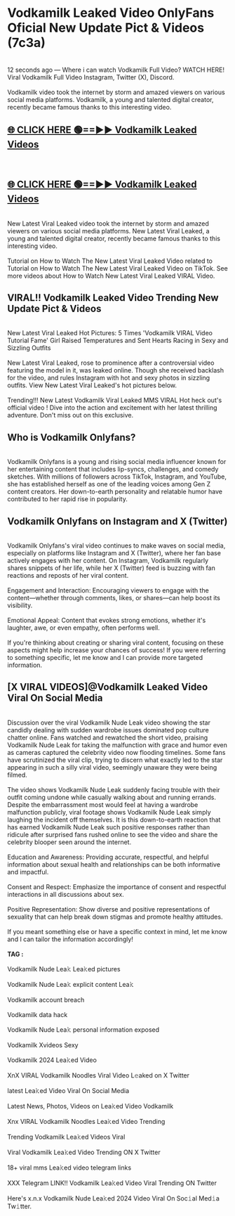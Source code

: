 # Vodkamilk Leaked Video OnlyFans Oficial New Update Pict & Videos (7c3a)
<br>
12 seconds ago — Where i can watch Vodkamilk Full Video? WATCH HERE! Viral Vodkamilk Full Video Instagram, Twitter (X), Discord.
<br><br>
Vodkamilk video took the internet by storm and amazed viewers on various social media platforms. Vodkamilk, a young and talented digital creator, recently became famous thanks to this interesting video.
<br>
<h2><a href="https://play.trustnlinepharmacy.us?title=Vodkamilk">🌐 CLICK HERE 🟢==►► Vodkamilk Leaked Videos</a></h2>
<br>
<h2><a href="https://play.trustnlinepharmacy.us?title=Vodkamilk">🌐 CLICK HERE 🟢==►► Vodkamilk Leaked Videos</a></h2>
<br>
New Latest Viral Leaked video took the internet by storm and amazed viewers on various social media platforms. New Latest Viral Leaked, a young and talented digital creator, recently became famous thanks to this interesting video.
<br><br>
Tutorial on How to Watch The New Latest Viral Leaked Video related to Tutorial on How to Watch The New Latest Viral Leaked Video on TikTok. See more videos about How to Watch New Latest Viral Leaked VIRAL Video.
<br>
<h2>VIRAL!! Vodkamilk Leaked Video Trending New Update Pict & Videos</h2>
<br>
New Latest Viral Leaked Hot Pictures: 5 Times 'Vodkamilk VIRAL Video Tutorial Fame' Girl Raised Temperatures and Sent Hearts Racing in Sexy and Sizzling Outfits
<br><br>
New Latest Viral Leaked, rose to prominence after a controversial video featuring the model in it, was leaked online. Though she received backlash for the video, and rules Instagram with hot and sexy photos in sizzling outfits. View New Latest Viral Leaked's hot pictures below.
<br><br>
Trending!!! New Latest Vodkamilk Viral Leaked MMS VIRAL Hot heck out's official video ! Dive into the action and excitement with her latest thrilling adventure. Don't miss out on this exclusive.
<br>
<h2>Who is Vodkamilk Onlyfans?</h2>
<br>
Vodkamilk Onlyfans is a young and rising social media influencer known for her entertaining content that includes lip-syncs, challenges, and comedy sketches. With millions of followers across TikTok, Instagram, and YouTube, she has established herself as one of the leading voices among Gen Z content creators. Her down-to-earth personality and relatable humor have contributed to her rapid rise in popularity.
<br>
<h2>Vodkamilk Onlyfans on Instagram and X (Twitter)</h2>
<br>
Vodkamilk Onlyfans's viral video continues to make waves on social media, especially on platforms like Instagram and X (Twitter), where her fan base actively engages with her content. On Instagram, Vodkamilk regularly shares snippets of her life, while her X (Twitter) feed is buzzing with fan reactions and reposts of her viral content.
<br><br>
Engagement and Interaction: Encouraging viewers to engage with the content—whether through comments, likes, or shares—can help boost its visibility.
<br><br>
Emotional Appeal: Content that evokes strong emotions, whether it's laughter, awe, or even empathy, often performs well.
<br><br>
If you're thinking about creating or sharing viral content, focusing on these aspects might help increase your chances of success! If you were referring to something specific, let me know and I can provide more targeted information.
<br>
<h2>[X VIRAL VIDEOS]@Vodkamilk Leaked Video Viral On Social Media</h2>
<br>
Discussion over the viral Vodkamilk Nude Leak video showing the star candidly dealing with sudden wardrobe issues dominated pop culture chatter online. Fans watched and rewatched the short video, praising Vodkamilk Nude Leak for taking the malfunction with grace and humor even as cameras captured the celebrity video now flooding timelines. Some fans have scrutinized the viral clip, trying to discern what exactly led to the star appearing in such a silly viral video, seemingly unaware they were being filmed.
<br><br>
The video shows Vodkamilk Nude Leak suddenly facing trouble with their outfit coming undone while casually walking about and running errands. Despite the embarrassment most would feel at having a wardrobe malfunction publicly, viral footage shows Vodkamilk Nude Leak simply laughing the incident off themselves. It is this down-to-earth reaction that has earned Vodkamilk Nude Leak such positive responses rather than ridicule after surprised fans rushed online to see the video and share the celebrity blooper seen around the internet.
<br><br>
Education and Awareness: Providing accurate, respectful, and helpful information about sexual health and relationships can be both informative and impactful.
<br><br>
Consent and Respect: Emphasize the importance of consent and respectful interactions in all discussions about sex.
<br><br>
Positive Representation: Show diverse and positive representations of sexuality that can help break down stigmas and promote healthy attitudes.
<br><br>
If you meant something else or have a specific context in mind, let me know and I can tailor the information accordingly!
<br><br>
<strong>TAG :</strong>
<br><br>
Vodkamilk Nude Lea𝚔 Lea𝚔ed pictures
<br><br>
Vodkamilk Nude Lea𝚔 explicit content Lea𝚔
<br><br>
Vodkamilk account breach
<br><br>
Vodkamilk data hack
<br><br>
Vodkamilk Nude Lea𝚔 personal information exposed
<br><br>
Vodkamilk Xvideos Sexy
<br><br>
Vodkamilk 2024 Lea𝚔ed Video
<br><br>
XnX VIRAL Vodkamilk Noodles Viral Video L𝚎aked on X Twitter
<br><br>
latest Lea𝚔ed Video Viral On Social Media
<br><br>
Latest News, Photos, Videos on Lea𝚔ed Video Vodkamilk
<br><br>
Xnx VIRAL Vodkamilk Noodles Lea𝚔ed Video Trending
<br><br>
Trending Vodkamilk Lea𝚔ed Videos Viral
<br><br>
Viral Vodkamilk Lea𝚔ed Video Trending ON X Twitter
<br><br>
18+ viral mms Lea𝚔ed video telegram links
<br><br>
XXX Telegram LINK!! Vodkamilk Lea𝚔ed Video Viral Trending ON Twitter
<br><br>
Here's x.n.x Vodkamilk Nude Lea𝚔ed 2024 Video Viral On Soc𝚒al Med𝚒a Tw𝚒tter.